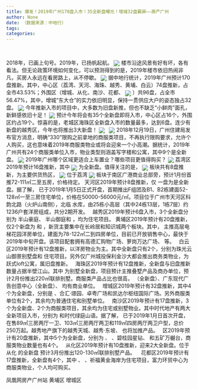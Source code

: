 ```yaml
---
title: 爆发！2019年广州170盘入市！35全新盘曝光！增城32盘霸屏——房产广州
author: None
date: （数据来源：中地行）
tags: 
categories: 
---
```

 
<!-- more -->
2018年，已画上句号。2019年，已扬帆起航。
<img align="center" border="0" src="//s0.ifengimg.com/2019/01/28/49ab6ca74cce6b7fa3c3635bfea49ec6.png" />
楼市沿途风景有好有坏，各有看法。但无论政策环境如何变化，可以预测得到的是，2019年楼市依旧热闹非凡，买房人永远在看房路上，从不停歇。
<img align="center" border="0" src="//s2.ifengimg.com/2019/01/28/b1c17798ae9a9d3f693fb0811201cb2b.png" />
据中地行统计，2019年广州预计170盘推新。其中，中心区（荔湾、天河、海珠、越秀、黄埔、白云）74盘推新，占全市43.53%；外围区（增城、从化、南沙、花都、
<img align="center" border="0" src="//s1.ifengimg.com/2019/01/28/9b38dc6380c47cf09a1ed42b46673a72.png" />
）共96盘，占全市56.47%，其中，增城“东大仓”的实力依旧明显，保持一贯供应大户的姿态独占32盘。
<img align="center" border="0" src="//s2.ifengimg.com/2019/01/28/bf073aed2b4dc5241e1d1232558ef075.png" />
今年推新入市的项目中，大多数为旧盘新推，但也不缺乏“小鲜肉”面孔，新鲜感依旧十足！
<img align="center" border="0" src="//s1.ifengimg.com/2019/01/28/a0ce2f7820c811826a593b985a1c69a0.png" />
预计今年将会有35个全新盘即将入市，中心区占16个，外围区约占19个。惊喜的是，老城区海珠区全新盘入市的数量最多，达到6盘。连少有新盘的越秀区，今年也将推出3大新盘！
<img align="center" border="0" src="//s3.ifengimg.com/2019/01/28/cd36fca2fe1bbfc99b313bca7696bb93.png" />
 
<img align="center" border="0" src="//s0.ifengimg.com/2019/01/28/40ef9df16ced9dc289920bdcf333956a.png" />
2018年12月19日，广州住建局发布官方消息，明确“330”限购之前拿地的商服类项目，不再执行限购要求，允许个人购买，这也意味着2019年商服类物业或将会迎来一个小高潮。据统计，2019年广州共有24个商服类单位入市，物业类型则涵盖写字楼和公寓，其中9个是全新盘。
<img align="center" border="0" src="//s3.ifengimg.com/2019/01/28/c520b5fdb273afdf4b26f4309ce66297.png" />
2019年广州哪个区域更适合上车置业？哪些项目更值得购买？
<img align="center" border="0" src="//s2.ifengimg.com/2019/01/28/2dce1b24322bb8aaccb9a871c431510e.png" />
荔湾区2019年预计16盘推新，其中
<img align="center" border="0" src="//s2.ifengimg.com/2019/01/28/6877e042c04f5572e18260cf8f284b8b.png" />
为全新盘。值得关注的是，
<img align="center" border="0" src="//s2.ifengimg.com/2019/01/28/6290a33bb05b7764287f130841c918f8.png" />
板块共有8盘推新，为主要供货热区，
<img align="center" border="0" src="//s1.ifengimg.com/2019/01/28/938d6a8af76b5069a17a800d9f4b76eb.png" />
位于荔湾
<img align="center" border="0" src="//s1.ifengimg.com/2019/01/28/14b4928c5469b9b11f32771184c6ffa7.png" />
板块于南区广港商业总部旁，预计1月份首推72-111㎡二至五房，价格待定。
天河区2019年预计8盘推新，仅
一盘为是全新盘。据了解，
已于2019年1月5日正式开盘，首期推出F组团及B1、B2栋建面52-128㎡一至三房住宅单位，价格在50000-56000元/㎡。项目位于广州市天河区科韵北路（火炉山南侧），北临
水库，由25栋小高层（其中24栋13层，1栋7层）约1236户套洋房组成，共分2期开发。
 
越秀区2019年预计6盘入市，3个全新盘分别为
半山豪庭、
半山御庭和
，均为住宅项目。
黄埔区2019年预计有20盘推新，仅2个新盘为
和
，新货主要集中在长岭居和知识城两个板块。其中，
主推高层电梯花园洋房单位，建面为78-122㎡二到四房单位，目前已开放销售中心，最快于2019年中旬开盘。该项目配套拥有高德汇购物广场、萝岗万达广场、
等。
 
白云区2019年预计有12盘推新，以洋房物业为主。其中全新盘只有2个，分别为珠光云山御景别墅盘和
住宅项目。另外仅广州城投保利金沙大都会推出商务类物业，为跃式loft公寓，属旧盘推新。
 
海珠区2019年预计有12盘推新，全新盘与旧盘推新数量占据半壁江山。其中
为别墅全新盘，项目预计主推叠墅产品及商办单位，预计2月份推出220㎡联排别墅。商服类产品占比也很高，
（全新盘）、广东现代广告创意中心（全新盘）、
均有商业单位。
 
增城区2019年预计有32盘推新，其中4个为全新盘，分别是
、合汇·璟园、卓粤广场和凯达尔枢纽国际广场。另外商服类单位有2个，其余均为普通住宅和别墅单位。
 
南沙区2019年预计有17盘推新，3个为全新盘、2个为商服类项目，其余均为住宅或别墅物业。其中时代地产有两大全新项目入市，分别为
和时代绿庭山语。据了解，
已于2019年1月日首次开盘，在售89㎡三房两厅一卫、103㎡三房两厅两卫和119㎡四房两厅两卫户型，总价250万起。越秀地产旗下的越秀天城、越秀·东坡、
也将加推产品。
 
区2019年预计有20盘推新，其中5个为全新盘，分别为
、
、碧桂园星钻、
和五矿万樾台，商服类物业数量也有4个。
 
从化区2019年预计有10盘推新，迎来2大全新盘。位于从化
的全新盘
预计3月份推出120-130㎡联排别墅产品。
  
花都区2019年预计有17盘推新，全新盘有4个，其中
、
、祈福黄金海岸为住宅项目，富力环贸中心为商服类物业，个人均可购买。
 
                        
                        
                        
                        
                                        
                    
                    
                
                    
                    
                    
                
                    
                
凤凰网房产广州站
黄埔区
增城区
	                        
	                    
	                        
	                    
